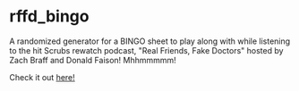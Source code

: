 # rffd_bingo
A randomized generator for a BINGO sheet to play along with while listening to the hit Scrubs rewatch podcast, "Real Friends, Fake Doctors" hosted by Zach Braff and Donald Faison! Mhhmmmmm!

Check it out [here!](https://zace118.github.io/rffd_bingo/)
